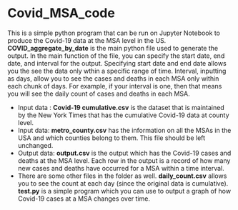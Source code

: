 # Covid_MSA_code
This is a simple python program that can be run on Jupyter Notebook to produce the Covid-19 data at the MSA level in the US. **COVID_aggregate_by_date** is the main python 
file used to generate the output. In the main function of the file, you can specify the start date, end date, and interval for the output. Specifying start date and end date
allows you the see the data only wthin a specific range of time. Interval, inputting as days, allow you to see the cases and deaths in each MSA only within each chunk of days.
For example, if your interval is one, then that means you will see the daily count of cases and deaths in each MSA.  
- Input data : **Covid-19 cumulative.csv** is the dataset that is maintained by the New York Times that has the cumulative Covid-19 data at county level. 
- Input data: **metro_county.csv** has the information on all the MSAs in the USA and which counties belong to them. This file should be left unchanged.
- Output data: **output.csv** is the output which has the Covid-19 cases and deaths at the MSA level. Each row in the output is a record of how many new cases and deaths have occurred for a MSA within a time interval.
- There are some other files in the folder as well. **daily_count.csv** allows you to see the count at each day (since the original data is cumulative). **test.py** is a simple
program which you can use to output a graph of how Covid-19 cases at a MSA changes over time.
             
